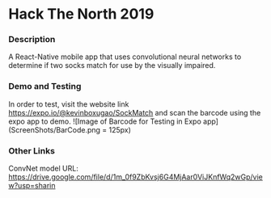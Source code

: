 
# Hack The North 2019

### Description
A React-Native mobile app that uses convolutional neural networks to determine if two socks match for use by the visually impaired.

### Demo and Testing
In order to test, visit the website link https://expo.io/@kevinboxugao/SockMatch and scan the barcode using the expo app to demo.
![Image of Barcode for Testing in Expo app](ScreenShots/BarCode.png = 125px)

### Other Links
ConvNet model URL: https://drive.google.com/file/d/1m_0f9ZbKvsj6G4MjAar0ViJKnfWq2wGp/view?usp=sharin
